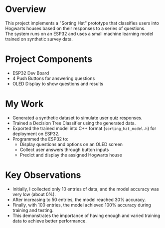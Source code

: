# Overview

This project implements a "Sorting Hat" prototype that classifies users into Hogwarts houses based on their responses to a series of questions.  
The system runs on an ESP32 and uses a small machine learning model trained on synthetic survey data.

# Project Components
- ESP32 Dev Board
- 4 Push Buttons for answering questions
- OLED Display to show questions and results

# My Work
- Generated a synthetic dataset to simulate user quiz responses.
- Trained a Decision Tree Classifier using the generated data.
- Exported the trained model into C++ format (`sorting_hat_model.h`) for deployment on ESP32.
- Programmed the ESP32 to:
  - Display questions and options on an OLED screen
  - Collect user answers through button inputs
  - Predict and display the assigned Hogwarts house
    

# Key Observations
- Initially, I collected only 10 entries of data, and the model accuracy was very low (about 0%).
- After increasing to 50 entries, the model reached 30% accuracy.
- Finally, with 100 entries, the model achieved 100% accuracy during training and testing.
- This demonstrates the importance of having enough and varied training data to achieve better performance.
